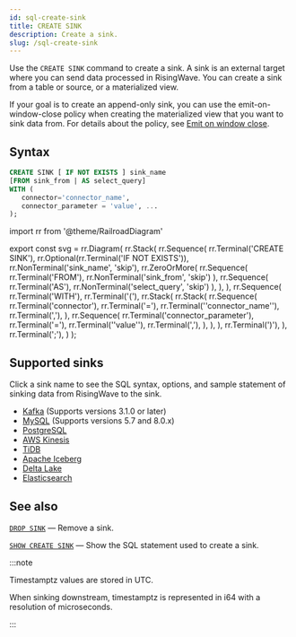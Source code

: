 ```yaml
---
id: sql-create-sink
title: CREATE SINK
description: Create a sink.
slug: /sql-create-sink
---
```


Use the `CREATE SINK` command to create a sink. A sink is an external target where you can send data processed in RisingWave. You can create a sink from a table or source, or a materialized view.

If your goal is to create an append-only sink, you can use the emit-on-window-close policy when creating the materialized view that you want to sink data from. For details about the policy, see [Emit on window close](/transform/emit-on-window-close.md).

## Syntax

```sql
CREATE SINK [ IF NOT EXISTS ] sink_name
[FROM sink_from | AS select_query]
WITH (
   connector='connector_name',
   connector_parameter = 'value', ...
);
```

import rr from '@theme/RailroadDiagram'

export const svg = rr.Diagram(
rr.Stack(
   rr.Sequence(
      rr.Terminal('CREATE SINK'),
      rr.Optional(rr.Terminal('IF NOT EXISTS')),
      rr.NonTerminal('sink_name', 'skip'),
      rr.ZeroOrMore(
      rr.Sequence(
         rr.Terminal('FROM'),
         rr.NonTerminal('sink_from', 'skip')
      ),
      rr.Sequence(
         rr.Terminal('AS'),
         rr.NonTerminal('select_query', 'skip')
      ),
   ),
   ),
   rr.Sequence(
      rr.Terminal('WITH'),
      rr.Terminal('('),
      rr.Stack(
         rr.Stack(
            rr.Sequence(
               rr.Terminal('connector'),
               rr.Terminal('='),
               rr.Terminal('\'connector_name\''),
               rr.Terminal(','),
            ),
            rr.Sequence(
               rr.Terminal('connector_parameter'),
               rr.Terminal('='),
               rr.Terminal('\'value\''),
               rr.Terminal(','),
            ),
         ),
      ),
      rr.Terminal(')'),
   ),
   rr.Terminal(';'),
)
);

<drawer SVG={svg} />

## Supported sinks

Click a sink name to see the SQL syntax, options, and sample statement of sinking data from RisingWave to the sink.

* [Kafka](/guides/create-sink-kafka.md) (Supports versions 3.1.0 or later)
* [MySQL](/guides/sink-to-mysql.md) (Supports versions 5.7 and 8.0.x)
* [PostgreSQL](/guides/sink-to-postgres.md)
* [AWS Kinesis](/guides/sink-to-aws-kinesis.md)
* [TiDB](/guides/sink-to-tidb.md)
* [Apache Iceberg](/guides/sink-to-iceberg.md)
* [Delta Lake](/guides/sink-to-delta-lake.md)
* [Elasticsearch](/guides/sink-to-elasticsearch.md)

## See also

[`DROP SINK`](sql-drop-sink.md) — Remove a sink.

[`SHOW CREATE SINK`](sql-show-create-sink.md) — Show the SQL statement used to create a sink.

:::note

Timestamptz values are stored in UTC.

When sinking downstream, timestamptz is represented in i64 with a resolution of microseconds.

:::
